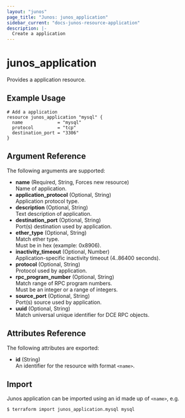 ```yaml
---
layout: "junos"
page_title: "Junos: junos_application"
sidebar_current: "docs-junos-resource-application"
description: |-
  Create a application
---
```


# junos_application

Provides a application resource.

## Example Usage

```hcl
# Add a application
resource junos_application "mysql" {
  name             = "mysql"
  protocol         = "tcp"
  destination_port = "3306"
}
```

## Argument Reference

The following arguments are supported:

- **name** (Required, String, Forces new resource)  
  Name of application.
- **application_protocol** (Optional, String)  
  Application protocol type.
- **description** (Optional, String)  
  Text description of application.
- **destination_port** (Optional, String)  
  Port(s) destination used by application.
- **ether_type** (Optional, String)  
  Match ether type.  
  Must be in hex (example: 0x8906).
- **inactivity_timeout** (Optional, Number)  
  Application-specific inactivity timeout (4..86400 seconds).
- **protocol** (Optional, String)  
  Protocol used by application.
- **rpc_program_number** (Optional, String)  
  Match range of RPC program numbers.  
  Must be an integer or a range of integers.
- **source_port** (Optional, String)  
  Port(s) source used by application.
- **uuid** (Optional, String)  
  Match universal unique identifier for DCE RPC objects.

## Attributes Reference

The following attributes are exported:

- **id** (String)  
  An identifier for the resource with format `<name>`.

## Import

Junos application can be imported using an id made up of `<name>`, e.g.

```shell
$ terraform import junos_application.mysql mysql
```
